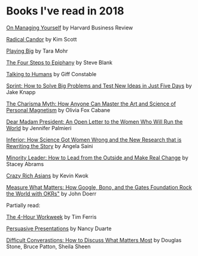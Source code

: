 # Books I've read in 2018

<a href="https://www.amazon.com/Managing-Yourself-Measure-Clayton-Christensen/dp/1422157997">On Managing Yourself</a> by Harvard Business Review

<a href="https://www.amazon.com/Radical-Candor-Kick-Ass-Without-Humanity/dp/1250103509">Radical Candor</a> by Kim Scott

<a href="https://www.amazon.com/Playing-Big-Practical-Wisdom-Create/dp/1592409601/">Playing Big</a> by Tara Mohr 

<a href="https://www.amazon.com/Four-Steps-Epiphany-Steve-Blank/dp/0989200507">The Four Steps to Epiphany</a> by Steve Blank 

<a href="https://www.amazon.com/Talking-Humans-Success-understanding-customers/dp/099080092X/">Talking to Humans</a> by Giff Constable

<a href="https://www.amazon.com/Sprint-Solve-Problems-Test-Ideas/dp/0593076117/">Sprint: How to Solve Big Problems and Test New Ideas in Just Five Days</a> by Jake Knapp

<a href="https://www.amazon.com/Charisma-Myth-Science-Personal-Magnetism/dp/1591845947">The Charisma Myth: How Anyone Can Master the Art and Science of Personal Magnetism</a> by Olivia Fox Cabane

<a href="https://www.amazon.com/Dear-Madam-President-Letter-Women/dp/1538713454">Dear Madam President: An Open Letter to the Women Who Will Run the World</a> by Jennifer Palmieri

<a href="https://smile.amazon.com/Inferior-Science-Wrong-Research-Rewriting/dp/0807071706/">Inferior: How Science Got Women Wrong and the New Research that is Rewriting the Story</a> by Angela Saini

<a href="https://www.amazon.com/Minority-Leader-Lead-Outside-Change/dp/1250191297">Minority Leader: How to Lead from the Outside and Make Real Change</a> by Stacey Abrams 

<a href="https://www.amazon.com/Crazy-Rich-Asians-Trilogy/dp/0345803787">Crazy Rich Asians</a> by Kevin Kwok  

<a href="https://www.amazon.com/Measure-What-Matters-Google-Foundation/dp/0525536221">Measure What Matters: How Google, Bono, and the Gates Foundation Rock the World with OKRs"</a> by John Doerr   

Partially read: 

<a href="https://www.amazon.com/4-Hour-Workweek-Escape-Live-Anywhere/dp/0307465357">The 4-Hour Workweek</a> by Tim Ferris

<a href="https://www.amazon.com/Persuasive-Presentations-Harvard-Business-Review/dp/1422187101/">Persuasive Presentations</a> by Nancy Duarte

<a href="https://www.amazon.com/Difficult-Conversations-Discuss-What-Matters/dp/0143118447">Difficult Converastions: How to Discuss What Matters Most</a> by Douglas Stone, Bruce Patton, Sheila Sheen
